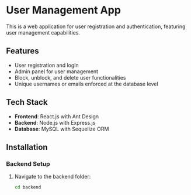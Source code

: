 # User Management App

This is a web application for user registration and authentication, featuring user management capabilities.

## Features

- User registration and login
- Admin panel for user management
- Block, unblock, and delete user functionalities
- Unique usernames or emails enforced at the database level

## Tech Stack

- **Frontend**: React.js with Ant Design
- **Backend**: Node.js with Express.js
- **Database**: MySQL with Sequelize ORM

## Installation

### Backend Setup

1. Navigate to the backend folder:
   ```bash
   cd backend
   ```

